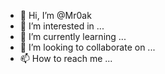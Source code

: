 - 👋 Hi, I’m @Mr0ak
- 👀 I’m interested in ...
- 🌱 I’m currently learning ...
- 💞️ I’m looking to collaborate on ...
- 📫 How to reach me ...

<!---
Mr0ak/Mr0ak is a ✨ special ✨ repository because its `README.md` (this file) appears on your GitHub profile.
You can click the Preview link to take a look at your changes.
--->
